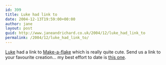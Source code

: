```yaml
---
id: 399
title: Luke had link to
date: 2004-12-13T19:59:00+00:00
author: jane
layout: post
guid: http://www.janeandrichard.co.uk/2004/12/luke_had_link_to
permalink: /2004/12/luke_had_link_to/
---
```

[Luke](http://www.snowgo.com/) had a link to [Make-a-flake](http://snowflakes.lookandfeel.com/) which is really quite cute. Send us a link to your favourite creation&#8230; my best effort to date is [this one](http://snowflakes.lookandfeel.com/viewflake.php?id=5772215).